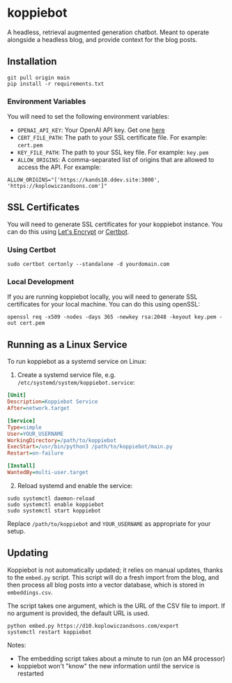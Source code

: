# koppiebot

A headless, retrieval augmented generation chatbot.  Meant to operate alongside a headless blog, and provide context for the blog posts.

## Installation

```shell
git pull origin main
pip install -r requirements.txt
```

### Environment Variables

You will need to set the following environment variables:

- `OPENAI_API_KEY`: Your OpenAI API key.  Get one [here](https://platform.openai.com/account/api-keys)
- `CERT_FILE_PATH`: The path to your SSL certificate file.  For example: `cert.pem`
- `KEY_FILE_PATH`: The path to your SSL key file.  For example: `key.pem`
- `ALLOW_ORIGINS`: A comma-separated list of origins that are allowed to access the API.  For example:

```dotenv
ALLOW_ORIGINS="['https://kands10.ddev.site:3000', 'https://koplowiczandsons.com']"
```

## SSL Certificates

You will need to generate SSL certificates for your koppiebot instance.  You can do this using [Let's Encrypt](https://letsencrypt.org/) or [Certbot](https://certbot.eff.org/).

### Using Certbot

```shell
sudo certbot certonly --standalone -d yourdomain.com
```

### Local Development

If you are running koppiebot locally, you will need to generate SSL certificates for your local machine.  You can do this using openSSL:

```shell
openssl req -x509 -nodes -days 365 -newkey rsa:2048 -keyout key.pem -out cert.pem
```

## Running as a Linux Service

To run koppiebot as a systemd service on Linux:

1. Create a systemd service file, e.g. `/etc/systemd/system/koppiebot.service`:

```ini
[Unit]
Description=Koppiebot Service
After=network.target

[Service]
Type=simple
User=YOUR_USERNAME
WorkingDirectory=/path/to/koppiebot
ExecStart=/usr/bin/python3 /path/to/koppiebot/main.py
Restart=on-failure

[Install]
WantedBy=multi-user.target
```

2. Reload systemd and enable the service:

```shell
sudo systemctl daemon-reload
sudo systemctl enable koppiebot
sudo systemctl start koppiebot
```

Replace `/path/to/koppiebot` and `YOUR_USERNAME` as appropriate for your setup.

## Updating

Koppiebot is not automatically updated; it relies on manual updates, thanks to the `embed.py` script.  This script will do a fresh import from the blog, and then process all blog posts into a vector database, which is stored in `embeddings.csv`.

The script takes one argument, which is the URL of the CSV file to import.  If no argument is provided, the default URL is used.

```shell
python embed.py https://d10.koplowiczandsons.com/export
systemctl restart koppiebot
```

Notes: 
- The embedding script takes about a minute to run (on an M4 processor)
- koppiebot won't "know" the new information until the service is restarted
